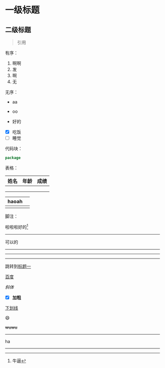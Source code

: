 # 一级标题

## 二级标题

> 引用

有序：

1. 啊啊
2. 发
3.  啊
4. 无

无序：

- aa

- oo

- 好的

- [x] 吃饭
- [ ] 睡觉

代码块：

```go
package

```

表格：

| 姓名 | 年龄 | 成绩 |
| :--: | :--: | :--: |
|      |      |      |
|      |      |      |
|      |      |      |

| haoah |      |
| ----- | ---- |
|       |      |

脚注：

啦啦啦好的[^好的]

---

可以的

---



---



---



跳转到[标题一](#一级标题)

[百度](baidu.com)



*斜体*

- [x] **加粗**

<u>下划线</u>

:smile:

~~wuwu~~

------

ha

------



[^好的]:牛逼